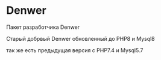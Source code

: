# Denwer
Пакет разработчика  Denwer

Старый добрвый  Denwer обновленный до PHP8   и Mysql8

так же  есть  предыдущая  версия  с  PHP7.4 и Mysql5.7
